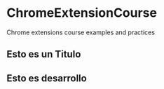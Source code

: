 # ChromeExtensionCourse
Chrome extensions course examples and practices
## Esto es un Titulo
## Esto es desarrollo